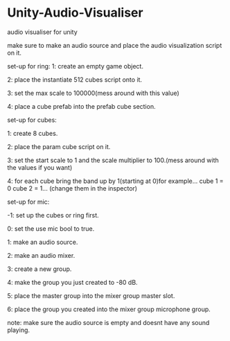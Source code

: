 # Unity-Audio-Visualiser
audio visualiser for unity

make sure to make an audio source and place the audio visualization script on it.

set-up for ring:
1: create an empty game object.

2: place the instantiate 512 cubes script onto it.

3: set the max scale to 100000(mess around with this value)

4: place a cube prefab into the prefab cube section.

set-up for cubes:

1: create 8 cubes.

2: place the param cube script on it.

3: set the start scale to 1 and the scale multiplier to 100.(mess around with the values if you want)

4: for each cube bring the band up by 1(starting at 0)for example... cube 1 = 0 cube 2 = 1... (change them in the inspector)

set-up for mic:

-1: set up the cubes or ring first.

0: set the use mic bool to true.

1: make an audio source.

2: make an audio mixer.

3: create a new group.

4: make the group you just created to -80 dB.

5: place the master group into the mixer group master slot.

6: place the group you created into the mixer group microphone group.

note: make sure the audio source is empty and doesnt have any sound playing.
